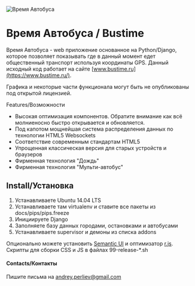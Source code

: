 ![Время Автобуса](http://www.bustime.ru/static/img/bustime-logo-2.0.png)

# Время Автобуса / Bustime

Время Автобуса - web приложение основанное на Python/Django, которое позволяет показывать
где в данный момент едет общественный транспорт используя координаты GPS. Данный исходный код
работает на сайте [www.bustime.ru](https://www.bustime.ru/).

Графика и некоторые части функционала могут быть не опубликованы под открытой лицензией.

Features/Возможности
* Высокая оптимизация компонентов. Обратите внимание как всё молниеносно быстро открывается и обновляется.
* Под капотом мощнейшая система распределения данных по технологии HTML5 Websockets
* Соответствие современным стандартам HTML5
* Упрощенная классическая версия для старых устройств и браузеров
* Фирменная технология "Дождь" 
* Фирменная технология "Мульти-автобус"

## Install/Установка
1. Устанавливаете Ubuntu 14.04 LTS
2. Устанавливаете там virtualenv и ставите все пакеты из docs/pips/pips.freeze
3. Инициируете Django
4. Заполняете базу данных городами, остановками и автобусами
5. Устанавливаете supervisor и демоны из списка addons

Опционально можете установить [Semantic UI](http://semantic-ui.com/) и 
оптимизатор [r.js](http://requirejs.org/docs/optimization.html).
Скрипты для сборки CSS и JS в файлах 99-release-*.sh

#### Contacts/Контакты

Пишите письма на [andrey.perliev@gmail.com](mailto:andrey.perliev@gmail.com)
